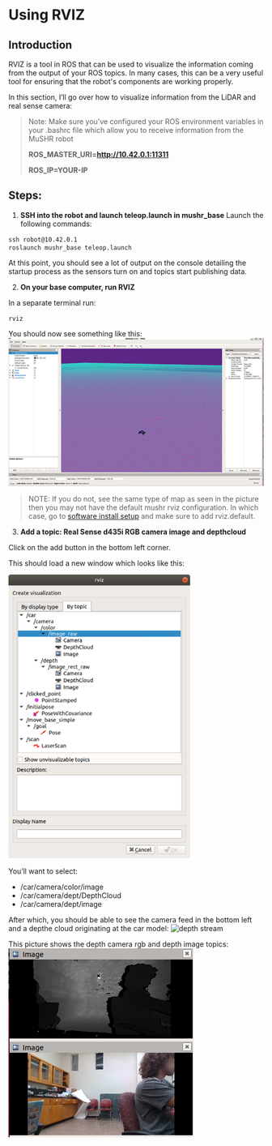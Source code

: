 # Using RVIZ
## Introduction
RVIZ is a tool in ROS that can be used to visualize the information coming from the output of your ROS topics. In many cases, this can be a very useful tool for ensuring that the robot's components are working properly. 

In this section, I’ll go over how to visualize information from the LiDAR and real sense camera: 

> Note: Make sure you’ve configured your ROS environment variables in your .bashrc file which allow you to receive information from the MuSHR robot 
> 
> **ROS_MASTER_URI=http://10.42.0.1:11311**
> 
> **ROS_IP=YOUR-IP**

 

## **Steps:**

1. **SSH into the robot and launch teleop.launch in mushr_base**
Launch the following commands: 

```
ssh robot@10.42.0.1 
roslaunch mushr_base teleop.launch
```
At this point, you should see a lot of output on the console detailing the startup process as the sensors turn on and topics start publishing data. 

2. **On your base computer, run RVIZ**

In a separate terminal run:

```
rviz
```

You should now see something like this: 
![rviz on real car](../../mushrPhotos/rviz_on_realcar.png)  

> NOTE: 
> If you do not, see the same type of map as seen in the picture then you may not have the default mushr rviz configuration. In which case, go to [software install setup](initial.md) and make sure to add rviz.default.

3. **Add a topic: Real Sense d435i RGB camera image and depthcloud**

Click on the add button in the bottom left corner. 

This should load a new window which looks like this: 

![add_rviz_topics](../../mushrPhotos/add_rviz_topic.png)
 

 

You’ll want to select:
* /car/camera/color/image
* /car/camera/dept/DepthCloud
* /car/camera/dept/image 

After which, you should be able to see the camera feed in the bottom left and a depthe cloud originating at the car model: 
![depth stream](,,/../mushrPhotos/depth_stream.png)


This picture shows the depth camera rgb and depth image topics: 
![rgb and depth image](../../mushrPhotos/rgb_and_depth-image.png)

